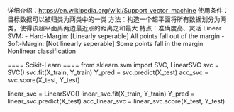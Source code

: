 详细介绍：https://en.wikipedia.org/wiki/Support_vector_machine
使用条件：目标数据可以被归类为两类中的一类
方法：构造一个超平面将所有数据划分为两类，使得该超平面离两边最近点的距离之和最大
特点：准确度高、灵活
Linear SVM:
    - Hard-Margin: [Linearly seperable] All points fall out of the margin
    - Soft-Margin: [Not linearly seperable] Some points fall in the margin
Nonlinear classification

==== Scikit-Learn ====
from sklearn.svm import SVC, LinearSVC
svc = SVC()
svc.fit(X_train, Y_train)
Y_pred = svc.predict(X_test)
acc_svc = svc.score(X_test, Y_test)

linear_svc = LinearSVC()
linear_svc.fit(X_train, Y_train)
Y_pred = linear_svc.predict(X_test)
acc_linear_svc = linear_svc.score(X_test, Y_test)
